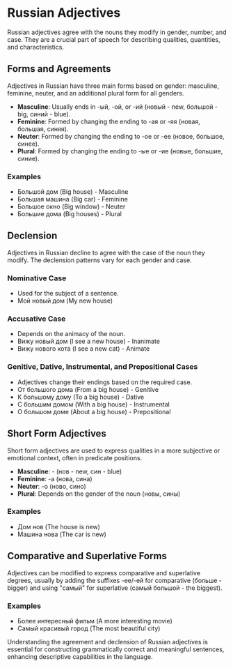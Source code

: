 # Russian Adjectives

Russian adjectives agree with the nouns they modify in gender, number, and case. They are a crucial part of speech for describing qualities, quantities, and characteristics.

## Forms and Agreements

Adjectives in Russian have three main forms based on gender: masculine, feminine, neuter, and an additional plural form for all genders.

- **Masculine**: Usually ends in -ый, -ой, or -ий (новый - new, большой - big, синий - blue).
- **Feminine**: Formed by changing the ending to -ая or -яя (новая, большая, синяя).
- **Neuter**: Formed by changing the ending to -ое or -ее (новое, большое, синее).
- **Plural**: Formed by changing the ending to -ые or -ие (новые, большие, синие).

### Examples

- Большой дом (Big house) - Masculine
- Большая машина (Big car) - Feminine
- Большое окно (Big window) - Neuter
- Большие дома (Big houses) - Plural

## Declension

Adjectives in Russian decline to agree with the case of the noun they modify. The declension patterns vary for each gender and case.

### Nominative Case

- Used for the subject of a sentence.
- Мой новый дом (My new house)

### Accusative Case

- Depends on the animacy of the noun.
- Вижу новый дом (I see a new house) - Inanimate
- Вижу нового кота (I see a new cat) - Animate

### Genitive, Dative, Instrumental, and Prepositional Cases

- Adjectives change their endings based on the required case.
- От большого дома (From a big house) - Genitive
- К большому дому (To a big house) - Dative
- С большим домом (With a big house) - Instrumental
- О большом доме (About a big house) - Prepositional

## Short Form Adjectives

Short form adjectives are used to express qualities in a more subjective or emotional context, often in predicate positions.

- **Masculine**: - (нов - new, син - blue)
- **Feminine**: -а (нова, сина)
- **Neuter**: -о (ново, сино)
- **Plural**: Depends on the gender of the noun (новы, сины)

### Examples

- Дом нов (The house is new)
- Машина нова (The car is new)

## Comparative and Superlative Forms

Adjectives can be modified to express comparative and superlative degrees, usually by adding the suffixes -ее/-ей for comparative (больше - bigger) and using "самый" for superlative (самый большой - the biggest).

### Examples

- Более интересный фильм (A more interesting movie)
- Самый красивый город (The most beautiful city)

Understanding the agreement and declension of Russian adjectives is essential for constructing grammatically correct and meaningful sentences, enhancing descriptive capabilities in the language.
